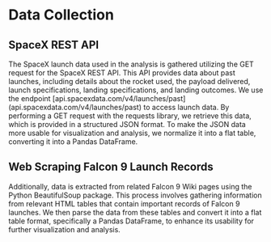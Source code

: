 # Data Collection​

## SpaceX REST API​
<p>The SpaceX launch data used in the analysis is gathered utilizing the GET request for the SpaceX REST API. This API provides data about past launches, including details about the rocket used, the payload delivered, launch specifications, landing specifications, and landing outcomes. ​We use the endpoint [api.spacexdata.com/v4/launches/past](api.spacexdata.com/v4/launches/past) to access launch data. By performing a GET request with the requests library, we retrieve this data, which is provided in a structured JSON format. To make the JSON data more usable for visualization and analysis, we normalize it into a flat table, converting it into a Pandas DataFrame.​</p>

## Web Scraping Falcon 9 Launch Records​
<p>Additionally, data is extracted from related Falcon 9 Wiki pages using the Python BeautifulSoup package. This process involves gathering information from relevant HTML tables that contain important records of Falcon 9 launches. ​We then parse the data from these tables and convert it into a flat table format, specifically a Pandas DataFrame, to enhance its usability for further visualization and analysis.​</p>
